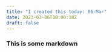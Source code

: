```yaml
---
title: "I created this today: 06-Mar"
date: 2023-03-06T18:00:18Z
draft: false
---
```


### This is some markdown

